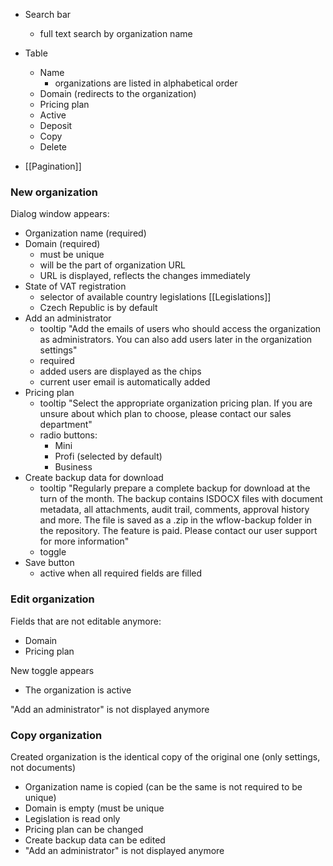 
* Search bar
	* full text search by organization name

* Table
	* Name
		* organizations are listed in alphabetical order
	* Domain (redirects to the organization)
	* Pricing plan
	* Active
	* Deposit
	* Copy
	* Delete

*  [[Pagination]]
	
### New organization

Dialog window appears:

* Organization name (required)
* Domain (required)
	* must be unique
	* will be the part of organization URL
	* URL is displayed, reflects the changes immediately
* State of VAT registration
	* selector of available country legislations [[Legislations]]
	* Czech Republic is by default
* Add an administrator
	* tooltip "Add the emails of users who should access the organization as administrators. You can also add users later in the organization settings"
	* required
	* added users are displayed as the chips
	* current user email is automatically added
* Pricing plan
	* tooltip "Select the appropriate organization pricing plan. If you are unsure about which plan to choose, please contact our sales department"
	* radio buttons:
		* Mini
		* Profi (selected by default)
		* Business
* Create backup data for download
	* tooltip "Regularly prepare a complete backup for download at the turn of the month. The backup contains ISDOCX files with document metadata, all attachments, audit trail, comments, approval history and more. The file is saved as a .zip in the wflow-backup folder in the repository. The feature is paid. Please contact our user support for more information"
	* toggle
* Save button
	* active when all required fields are filled

### Edit organization

Fields that are not editable anymore:
* Domain
* Pricing plan

New toggle appears
* The organization is active

"Add an administrator" is not displayed anymore

### Copy organization

Created organization is the identical copy of the original one (only settings, not documents)

* Organization name is copied (can be the same is not required to be unique)
* Domain is empty (must be unique
* Legislation is read only
* Pricing plan can be changed
* Create backup data can be edited
* "Add an administrator" is not displayed anymore